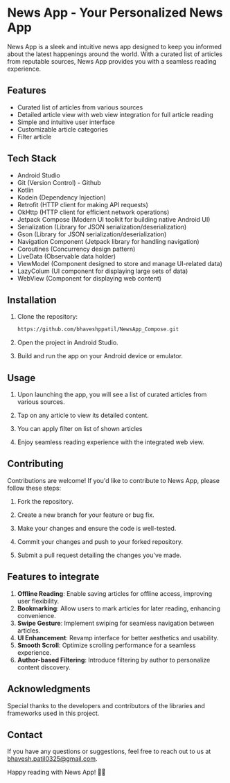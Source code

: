 # News App - Your Personalized News App

News App is a sleek and intuitive news app designed to keep you informed about the latest happenings around the world. With a curated list of articles from reputable sources, News App provides you with a seamless reading experience.

## Features

- Curated list of articles from various sources
- Detailed article view with web view integration for full article reading
- Simple and intuitive user interface
- Customizable article categories
- Filter article

## Tech Stack

- Android Studio
- Git (Version Control) - Github
- Kotlin
- Kodein (Dependency Injection)
- Retrofit (HTTP client for making API requests)
- OkHttp (HTTP client for efficient network operations)
- Jetpack Compose (Modern UI toolkit for building native Android UI)
- Serialization (Library for JSON serialization/deserialization)
- Gson (Library for JSON serialization/deserialization)
- Navigation Component (Jetpack library for handling navigation)
- Coroutines (Concurrency design pattern)
- LiveData (Observable data holder)
- ViewModel (Component designed to store and manage UI-related data)
- LazyColum (UI component for displaying large sets of data)
- WebView (Component for displaying web content)

## Installation

1. Clone the repository:

   ```bash
   https://github.com/bhaveshppatil/NewsApp_Compose.git
   ```

2. Open the project in Android Studio.

3. Build and run the app on your Android device or emulator.

## Usage

1. Upon launching the app, you will see a list of curated articles from various sources.

2. Tap on any article to view its detailed content.

3. You can apply filter on list of shown articles

4. Enjoy seamless reading experience with the integrated web view.

## Contributing

Contributions are welcome! If you'd like to contribute to News App, please follow these steps:

1. Fork the repository.

2. Create a new branch for your feature or bug fix.

3. Make your changes and ensure the code is well-tested.

4. Commit your changes and push to your forked repository.

5. Submit a pull request detailing the changes you've made.

## Features to integrate

1. **Offline Reading**: Enable saving articles for offline access, improving user flexibility.
2. **Bookmarking**: Allow users to mark articles for later reading, enhancing convenience.
3. **Swipe Gesture**: Implement swiping for seamless navigation between articles.
4. **UI Enhancement**: Revamp interface for better aesthetics and usability.
5. **Smooth Scroll**: Optimize scrolling performance for a seamless experience.
6. **Author-based Filtering**: Introduce filtering by author to personalize content discovery.

## Acknowledgments

Special thanks to the developers and contributors of the libraries and frameworks used in this project.

## Contact

If you have any questions or suggestions, feel free to reach out to us at [bhavesh.patil0325@gmail.com](mailto:bhavesh.patil0325@gmail.com).

Happy reading with News App! 📰✨
